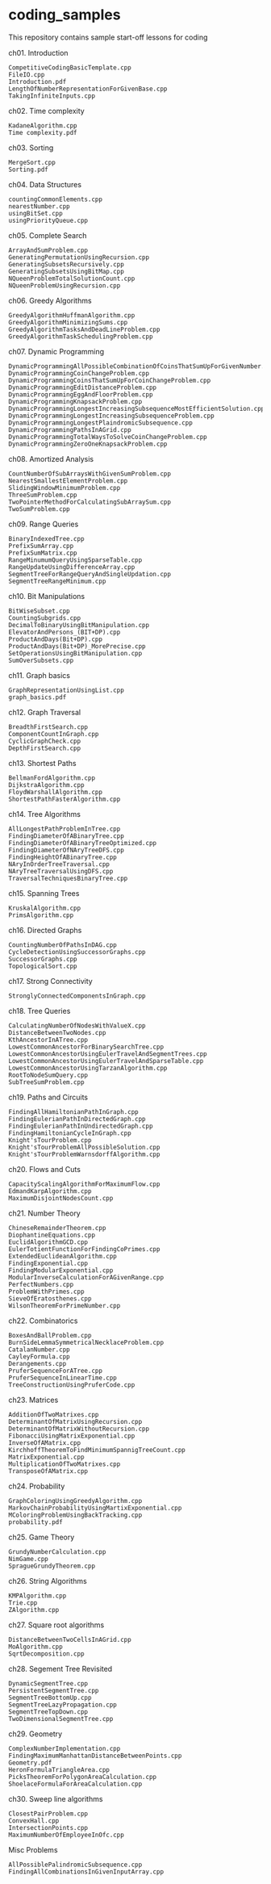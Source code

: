 # coding_samples
This repository contains sample start-off lessons for coding

ch01. Introduction

	CompetitiveCodingBasicTemplate.cpp
	FileIO.cpp
	Introduction.pdf
	LengthOfNumberRepresentationForGivenBase.cpp
	TakingInfiniteInputs.cpp
ch02. Time complexity

	KadaneAlgorithm.cpp
	Time complexity.pdf
ch03. Sorting

	MergeSort.cpp
	Sorting.pdf
ch04. Data Structures

	countingCommonElements.cpp
	nearestNumber.cpp
	usingBitSet.cpp
	usingPriorityQueue.cpp
ch05. Complete Search

	ArrayAndSumProblem.cpp
	GeneratingPermutationUsingRecursion.cpp
	GeneratingSubsetsRecursively.cpp
	GeneratingSubsetsUsingBitMap.cpp
	NQueenProblemTotalSolutionCount.cpp
	NQueenProblemUsingRecursion.cpp
ch06. Greedy Algorithms

	GreedyAlgorithmHuffmanAlgorithm.cpp
	GreedyAlgorithmMinimizingSums.cpp
	GreedyAlgorithmTasksAndDeadLineProblem.cpp
	GreedyAlgorithmTaskSchedulingProblem.cpp
ch07. Dynamic Programming

	DynamicProgrammingAllPossibleCombinationOfCoinsThatSumUpForGivenNumber.cpp
	DynamicProgrammingCoinChangeProblem.cpp
	DynamicProgrammingCoinsThatSumUpForCoinChangeProblem.cpp
	DynamicProgrammingEditDistanceProblem.cpp
	DynamicProgrammingEggAndFloorProblem.cpp
	DynamicProgrammingKnapsackProblem.cpp
	DynamicProgrammingLongestIncreasingSubsequenceMostEfficientSolution.cpp
	DynamicProgrammingLongestIncreasingSubsequenceProblem.cpp
	DynamicProgrammingLongestPlaindromicSubsequence.cpp
	DynamicProgrammingPathsInAGrid.cpp
	DynamicProgrammingTotalWaysToSolveCoinChangeProblem.cpp
	DynamicProgrammingZeroOneKnapsackProblem.cpp
ch08. Amortized Analysis

	CountNumberOfSubArraysWithGivenSumProblem.cpp
	NearestSmallestElementProblem.cpp
	SlidingWindowMinimumProblem.cpp
	ThreeSumProblem.cpp
	TwoPointerMethodForCalculatingSubArraySum.cpp
	TwoSumProblem.cpp
ch09. Range Queries

	BinaryIndexedTree.cpp
	PrefixSumArray.cpp
	PrefixSumMatrix.cpp
	RangeMinumumQueryUsingSparseTable.cpp
	RangeUpdateUsingDifferenceArray.cpp
	SegmentTreeForRangeQueryAndSingleUpdation.cpp
	SegmentTreeRangeMinimum.cpp
ch10.  Bit Manipulations

	BitWiseSubset.cpp
	CountingSubgrids.cpp
	DecimalToBinaryUsingBitManipulation.cpp
	ElevatorAndPersons_(BIT+DP).cpp
	ProductAndDays(Bit+DP).cpp
	ProductAndDays(Bit+DP)_MorePrecise.cpp
	SetOperationsUsingBitManipulation.cpp
	SumOverSubsets.cpp
ch11. Graph basics

	GraphRepresentationUsingList.cpp
	graph_basics.pdf
ch12. Graph Traversal

	BreadthFirstSearch.cpp
	ComponentCountInGraph.cpp
	CyclicGraphCheck.cpp
	DepthFirstSearch.cpp
ch13. Shortest Paths

	BellmanFordAlgorithm.cpp
	DijkstraAlgorithm.cpp
	FloydWarshallAlgorithm.cpp
	ShortestPathFasterAlgorithm.cpp
ch14. Tree Algorithms

	AllLongestPathProblemInTree.cpp
	FindingDiameterOfABinaryTree.cpp
	FindingDiameterOfABinaryTreeOptimized.cpp
	FindingDiameterOfNAryTreeDFS.cpp
	FindingHeightOfABinaryTree.cpp
	NAryInOrderTreeTraversal.cpp
	NAryTreeTraversalUsingDFS.cpp
	TraversalTechniquesBinaryTree.cpp
ch15. Spanning Trees

	KruskalAlgorithm.cpp
	PrimsAlgorithm.cpp
ch16. Directed Graphs

	CountingNumberOfPathsInDAG.cpp
	CycleDetectionUsingSuccessorGraphs.cpp
	SuccessorGraphs.cpp
	TopologicalSort.cpp
ch17. Strong Connectivity

	StronglyConnectedComponentsInGraph.cpp
ch18. Tree Queries

	CalculatingNumberOfNodesWithValueX.cpp
	DistanceBetweenTwoNodes.cpp
	KthAncestorInATree.cpp
	LowestCommonAncestorForBinarySearchTree.cpp
	LowestCommonAncestorUsingEulerTravelAndSegmentTrees.cpp
	LowestCommonAncestorUsingEulerTravelAndSparseTable.cpp
	LowestCommonAncestorUsingTarzanAlgorithm.cpp
	RootToNodeSumQuery.cpp
	SubTreeSumProblem.cpp
ch19. Paths and Circuits

	FindingAllHamiltonianPathInGraph.cpp
	FindingEulerianPathInDirectedGraph.cpp
	FindingEulerianPathInUndirectedGraph.cpp
	FindingHamiltonianCycleInGraph.cpp
	Knight'sTourProblem.cpp
	Knight'sTourProblemAllPossibleSolution.cpp
	Knight'sTourProblemWarnsdorffAlgorithm.cpp
ch20. Flows and Cuts

	CapacityScalingAlgorithmForMaximumFlow.cpp
	EdmandKarpAlgorithm.cpp
	MaximumDisjointNodesCount.cpp
ch21. Number Theory

	ChineseRemainderTheorem.cpp
	DiophantineEquations.cpp
	EuclidAlgorithmGCD.cpp
	EulerTotientFunctionForFindingCoPrimes.cpp
	ExtendedEuclideanAlgorithm.cpp
	FindingExponential.cpp
	FindingModularExponential.cpp
	ModularInverseCalculationForAGivenRange.cpp
	PerfectNumbers.cpp
	ProblemWithPrimes.cpp
	SieveOfEratosthenes.cpp
	WilsonTheoremForPrimeNumber.cpp
ch22. Combinatorics

	BoxesAndBallProblem.cpp
	BurnSideLemmaSymmetricalNecklaceProblem.cpp
	CatalanNumber.cpp
	CayleyFormula.cpp
	Derangements.cpp
	PruferSequenceForATree.cpp
	PruferSequenceInLinearTime.cpp
	TreeConstructionUsingPruferCode.cpp
ch23. Matrices

	AdditionOfTwoMatrixes.cpp
	DeterminantOfMatrixUsingRecursion.cpp
	DeterminantOfMatrixWithoutRecursion.cpp
	FibonacciUsingMatrixExponential.cpp
	InverseOfAMatrix.cpp
	KirchhoffTheoremToFindMinimumSpannigTreeCount.cpp
	MatrixExponential.cpp
	MultiplicationOfTwoMatrixes.cpp
	TransposeOfAMatrix.cpp
ch24. Probability

	GraphColoringUsingGreedyAlgorithm.cpp
	MarkovChainProbabilityUsingMartixExponential.cpp
	MColoringProblemUsingBackTracking.cpp
	probability.pdf
ch25. Game Theory

	GrundyNumberCalculation.cpp
	NimGame.cpp
	SpragueGrundyTheorem.cpp
ch26. String Algorithms

	KMPAlgorithm.cpp
	Trie.cpp
	ZAlgorithm.cpp
ch27. Square root algorithms

	DistanceBetweenTwoCellsInAGrid.cpp
	MoAlgorithm.cpp
	SqrtDecomposition.cpp
ch28. Segement Tree Revisited

	DynamicSegmentTree.cpp
	PersistentSegmentTree.cpp
	SegmentTreeBottomUp.cpp
	SegmentTreeLazyPropagation.cpp
	SegmentTreeTopDown.cpp
	TwoDimensionalSegmentTree.cpp
ch29. Geometry

	ComplexNumberImplementation.cpp
	FindingMaximumManhattanDistanceBetweenPoints.cpp
	Geometry.pdf
	HeronFormulaTriangleArea.cpp
	PicksTheoremForPolygonAreaCalculation.cpp
	ShoelaceFormulaForAreaCalculation.cpp
ch30. Sweep line algorithms

	ClosestPairProblem.cpp
	ConvexHall.cpp
	IntersectionPoints.cpp
	MaximumNumberOfEmployeeInOfc.cpp
Misc Problems

	AllPossiblePalindromicSubsequence.cpp
	FindingAllCombinationsInGivenInputArray.cpp
